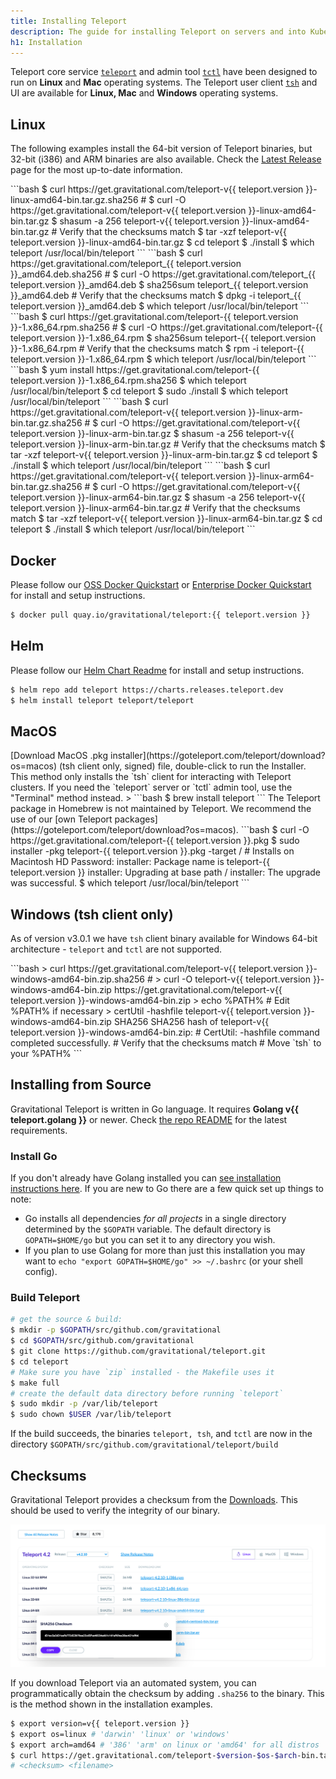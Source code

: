 ```yaml
---
title: Installing Teleport
description: The guide for installing Teleport on servers and into Kubernetes clusters
h1: Installation
---
```


Teleport core service [`teleport`](cli-docs.md#teleport) and admin tool [`tctl`](cli-docs.md#tctl) have been designed to run on **Linux** and **Mac** operating systems. The Teleport user client [`tsh`](cli-docs.md#tsh) and UI are available for **Linux, Mac** and **Windows** operating systems.

## Linux

The following examples install the 64-bit version of Teleport binaries, but
32-bit (i386) and ARM binaries are also available. Check the [Latest
Release](https://gravitational.com/teleport/download/) page for the most
up-to-date information.

<Tabs>
<TabItem label="Tarball">
```bash
$ curl https://get.gravitational.com/teleport-v{{ teleport.version }}-linux-amd64-bin.tar.gz.sha256
# <checksum> <filename>
$ curl -O https://get.gravitational.com/teleport-v{{ teleport.version }}-linux-amd64-bin.tar.gz
$ shasum -a 256 teleport-v{{ teleport.version }}-linux-amd64-bin.tar.gz
# Verify that the checksums match
$ tar -xzf teleport-v{{ teleport.version }}-linux-amd64-bin.tar.gz
$ cd teleport
$ ./install
$ which teleport
/usr/local/bin/teleport
```
</TabItem>
<TabItem label="DEB">
```bash
$ curl https://get.gravitational.com/teleport_{{ teleport.version }}_amd64.deb.sha256
# <checksum> <filename>
$ curl -O https://get.gravitational.com/teleport_{{ teleport.version }}_amd64.deb
$ sha256sum teleport_{{ teleport.version }}_amd64.deb
# Verify that the checksums match
$ dpkg -i teleport_{{ teleport.version }}_amd64.deb
$ which teleport
/usr/local/bin/teleport
```
</TabItem>
<TabItem label="RPM">
```bash
$ curl https://get.gravitational.com/teleport-{{ teleport.version }}-1.x86_64.rpm.sha256
# <checksum> <filename>
$ curl -O https://get.gravitational.com/teleport-{{ teleport.version }}-1.x86_64.rpm
$ sha256sum teleport-{{ teleport.version }}-1.x86_64.rpm
# Verify that the checksums match
$ rpm -i teleport-{{ teleport.version }}-1.x86_64.rpm
$ which teleport
/usr/local/bin/teleport
```
</TabItem>
<TabItem label="Amazon Linux 2">
```bash
$ yum install https://get.gravitational.com/teleport-{{ teleport.version }}-1.x86_64.rpm.sha256
$ which teleport
/usr/local/bin/teleport
$ cd teleport
$ sudo ./install
$ which teleport
/usr/local/bin/teleport
```
</TabItem>
<TabItem label="ARMv7 (32-bit)">
```bash
$ curl https://get.gravitational.com/teleport-v{{ teleport.version }}-linux-arm-bin.tar.gz.sha256
# <checksum> <filename>
$ curl -O https://get.gravitational.com/teleport-v{{ teleport.version }}-linux-arm-bin.tar.gz
$ shasum -a 256 teleport-v{{ teleport.version }}-linux-arm-bin.tar.gz
# Verify that the checksums match
$ tar -xzf teleport-v{{ teleport.version }}-linux-arm-bin.tar.gz
$ cd teleport
$ ./install
$ which teleport
/usr/local/bin/teleport
```
</TabItem>
<TabItem label="ARM64/ARMv8 (64-bit)">
```bash
$ curl https://get.gravitational.com/teleport-v{{ teleport.version }}-linux-arm64-bin.tar.gz.sha256
# <checksum> <filename>
$ curl -O https://get.gravitational.com/teleport-v{{ teleport.version }}-linux-arm64-bin.tar.gz
$ shasum -a 256 teleport-v{{ teleport.version }}-linux-arm64-bin.tar.gz
# Verify that the checksums match
$ tar -xzf teleport-v{{ teleport.version }}-linux-arm64-bin.tar.gz
$ cd teleport
$ ./install
$ which teleport
/usr/local/bin/teleport
```
</TabItem>
</Tabs>

## Docker

Please follow our [OSS Docker Quickstart](quickstart-docker.md) or [Enterprise Docker Quickstart](enterprise/quickstart-enterprise.md#run-teleport-enterprise-using-docker) for install and setup instructions.

```bash
$ docker pull quay.io/gravitational/teleport:{{ teleport.version }}
```

## Helm
Please follow our [Helm Chart Readme](https://github.com/gravitational/teleport/tree/master/examples/chart/teleport) for install and setup instructions.

```bash
$ helm repo add teleport https://charts.releases.teleport.dev
$ helm install teleport teleport/teleport
```

## MacOS

<Tabs>
<TabItem label="Download">
  [Download MacOS .pkg installer](https://goteleport.com/teleport/download?os=macos) (tsh client only, signed) file, double-click to run the Installer.

<Admonition type="note">
This method only installs the `tsh` client for interacting with Teleport clusters.
If you need the `teleport` server or `tctl` admin tool, use the "Terminal" method instead.
</Admonition>>
</TabItem>
<TabItem label="Homebrew">
```bash
$ brew install teleport
```

<Admonition type="note">
The Teleport package in Homebrew is not maintained by Teleport. We recommend the use of our [own Teleport packages](https://goteleport.com/teleport/download?os=macos).
</Admonition>
</TabItem>
<TabItem label="Terminal">
```bash
$ curl -O https://get.gravitational.com/teleport-{{ teleport.version }}.pkg
$ sudo installer -pkg teleport-{{ teleport.version }}.pkg -target / # Installs on Macintosh HD
Password:
installer: Package name is teleport-{{ teleport.version }}
installer: Upgrading at base path /
installer: The upgrade was successful.
$ which teleport
/usr/local/bin/teleport
```
</TabItem>
</Tabs>

## Windows (tsh client only)

As of version v3.0.1 we have `tsh` client binary available for Windows 64-bit
architecture - `teleport` and `tctl` are not supported.

<Tabs>
<TabItem label="Powershell">
```bash
> curl https://get.gravitational.com/teleport-v{{ teleport.version }}-windows-amd64-bin.zip.sha256
# <checksum> <filename>
> curl -O teleport-v{{ teleport.version }}-windows-amd64-bin.zip https://get.gravitational.com/teleport-v{{ teleport.version }}-windows-amd64-bin.zip
> echo %PATH% # Edit %PATH% if necessary
> certUtil -hashfile teleport-v{{ teleport.version }}-windows-amd64-bin.zip SHA256
SHA256 hash of teleport-v{{ teleport.version }}-windows-amd64-bin.zip:
# <checksum> <filename>
CertUtil: -hashfile command completed successfully.
# Verify that the checksums match
# Move `tsh` to your %PATH%
```
</TabItem>
</Tabs>

## Installing from Source

Gravitational Teleport is written in Go language. It requires **Golang v{{ teleport.golang }}**
or newer. Check [the repo
README](https://github.com/gravitational/teleport#building-teleport) for the
latest requirements.

### Install Go

If you don't already have Golang installed you can [see installation
instructions here](https://golang.org/doc/install). If you are new to Go there
are a few quick set up things to note:

- Go installs all dependencies _for all projects_ in a single directory
  determined by the `$GOPATH` variable. The default directory is
  `GOPATH=$HOME/go` but you can set it to any directory you wish.
- If you plan to use Golang for more than just this installation you may want to
  `echo "export GOPATH=$HOME/go" >> ~/.bashrc` (or your shell config).

### Build Teleport

```bash
# get the source & build:
$ mkdir -p $GOPATH/src/github.com/gravitational
$ cd $GOPATH/src/github.com/gravitational
$ git clone https://github.com/gravitational/teleport.git
$ cd teleport
# Make sure you have `zip` installed - the Makefile uses it
$ make full
# create the default data directory before running `teleport`
$ sudo mkdir -p /var/lib/teleport
$ sudo chown $USER /var/lib/teleport
```

If the build succeeds, the binaries `teleport, tsh`, and `tctl` are now in the
directory `$GOPATH/src/github.com/gravitational/teleport/build`

<!-- Notes on what to do if the build does not succeed, troubleshooting -->


## Checksums

Gravitational Teleport provides a checksum from the [Downloads](https://gravitational.com/teleport/download/).
This should be used to verify the integrity of our binary.

![Teleport Checksum](../img/teleport-sha.png)

If you download Teleport via an automated system, you can programmatically
obtain the checksum  by adding `.sha256` to the binary. This is the method shown
in the installation examples.

```bash
$ export version=v{{ teleport.version }}
$ export os=linux # 'darwin' 'linux' or 'windows'
$ export arch=amd64 # '386' 'arm' on linux or 'amd64' for all distros
$ curl https://get.gravitational.com/teleport-$version-$os-$arch-bin.tar.gz.sha256
# <checksum> <filename>
```
